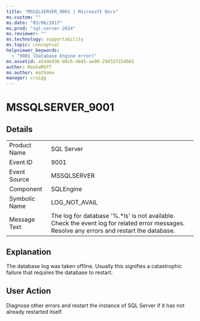 ```yaml
---
title: "MSSQLSERVER_9001 | Microsoft Docs"
ms.custom: ""
ms.date: "03/06/2017"
ms.prod: "sql-server-2014"
ms.reviewer: ""
ms.technology: supportability
ms.topic: conceptual
helpviewer_keywords: 
  - "9001 (Database Engine error)"
ms.assetid: a54de936-90c6-4845-aa96-29d32f154601
author: MashaMSFT
ms.author: mathoma
manager: craigg
---
```

# MSSQLSERVER_9001
    
## Details  
  
|||  
|-|-|  
|Product Name|SQL Server|  
|Event ID|9001|  
|Event Source|MSSQLSERVER|  
|Component|SQLEngine|  
|Symbolic Name|LOG_NOT_AVAIL|  
|Message Text|The log for database '%.*ls' is not available. Check the event log for related error messages. Resolve any errors and restart the database.|  
  
## Explanation  
 The database log was taken offline. Usually this signifies a catastrophic failure that requires the database to restart.  
  
## User Action  
 Diagnose other errors and restart the instance of SQL Server if it has not already restarted itself.  
  
  
